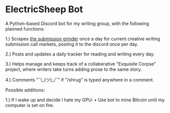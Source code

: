 # ElectricSheep Bot

A Python-based Discord bot for my writing group, with the following planned functions:

1.) Scrapes [the submission grinder](https://thegrinder.diabolicalplots.com/) once a day for current creative writing submission call markets, posting it to the discord once per day.


2.) Posts and updates a daily tracker for reading and writing every day.

3.) Helps manage and keeps track of a collaberative "Exquisite Corpse" project, where writers take turns adding prose to the same story.

4.) Comments "¯\\\_(ツ)_/¯" if "/shrug" is typed anywhere in a comment. 

Possible additions:

1.) If I wake up and decide I hate my GPU:
  • Use bot to mine Bitcoin until my computer is set on fire.
